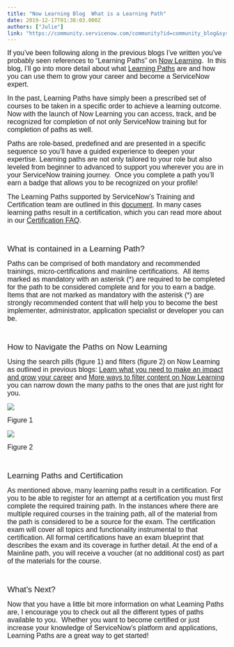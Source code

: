 ```yaml
---
title: "Now Learning Blog  What is a Learning Path"
date: 2019-12-17T01:38:03.000Z
authors: ["Julie"]
link: "https://community.servicenow.com/community?id=community_blog&sys_id=70061d4d1b39c810fff162c4bd4bcb86"
---
```

<p class="p1"><span style="font-family: helvetica; font-size: 12pt;">If you’ve been following along in the previous blogs I’ve written you’ve probably seen references to “Learning Paths” on <a href="https://nowlearning.service-now.com/lxp" rel="nofollow"><span class="s1">Now Learning</span></a>.<span class="Apple-converted-space">  </span>In this blog, I’ll go into more detail about what <a href="https://nowlearning.service-now.com/lxp?id&#61;lxp_catalog&amp;type&#61;path" rel="nofollow"><span class="s1">Learning Paths</span></a> are and how you can use them to grow your career and become a ServiceNow expert.</span></p>
<p class="p2"><span style="font-family: helvetica; font-size: 12pt;">In the past, Learning Paths have simply been a prescribed set of courses to be taken in a specific order to achieve a learning outcome. Now with the launch of Now Learning you can access, track, and be recognized for completion of not only ServiceNow training but for completion of paths as well.</span></p>
<p class="p2"><span style="font-family: helvetica; font-size: 12pt;">Paths are role-based, predefined and are presented in a specific sequence so you’ll have a guided experience to deepen your expertise. Learning paths are not only tailored to your role but also leveled from beginner to advanced to support you wherever you are in your ServiceNow training journey.<span class="Apple-converted-space">  </span>Once you complete a path you’ll earn a badge that allows you to be recognized on your profile!</span></p>
<p class="p2"><span style="font-family: helvetica; font-size: 12pt;">The Learning Paths supported by ServiceNow’s Training and Certification team are outlined in this <a href="https://www.servicenow.com/content/dam/servicenow-assets/public/en-us/doc-type/infographic/learning-paths.pdf" rel="nofollow"><span class="s1">document</span></a>. In many cases learning paths result in a certification, which you can read more about in our <a href="https://www.servicenow.com/content/dam/servicenow-assets/public/en-us/doc-type/other-document/servicenow-certification-faq.pdf" rel="nofollow"><span class="s1">Certification FAQ</span></a>. </span></p>
<p class="p2"> </p>
<p class="p2"><span style="font-family: helvetica; font-size: 14pt;">What is contained in a Learning Path?</span></p>
<p class="p1"><span style="font-family: helvetica; font-size: 12pt;">Paths can be comprised of both mandatory and recommended trainings, micro-certifications and mainline certifications.<span class="Apple-converted-space">  </span>All items marked as mandatory with an asterisk (*) are required to be completed for the path to be considered complete and for you to earn a badge.<span class="Apple-converted-space">  </span>Items that are not marked as mandatory with the asterisk (*) are strongly recommended content that will help you to become the best implementer, administrator, application specialist or developer you can be.</span></p>
<p class="p2"> </p>
<p class="p2"><span style="font-family: helvetica; font-size: 14pt;">How to Navigate the Paths on Now Learning</span></p>
<p class="p1"><span style="font-family: helvetica; font-size: 12pt;">Using the search pills (figure 1) and filters (figure 2) on Now Learning as outlined in previous blogs: <a href="https://community.servicenow.com/community?id&#61;community_blog&amp;sys_id&#61;64a27f17dbbc08942be0a851ca961911" rel="nofollow"><span class="s1">Learn what you need to make an impact and grow your career</span></a> and <a href="https://community.servicenow.com/community?id&#61;community_blog&amp;sys_id&#61;3b8094e4db69cc5c14d6fb243996198f" rel="nofollow"><span class="s1">More ways to filter content on Now Learning</span></a> you can narrow down the many paths to the ones that are just right for you.</span></p>
<p class="p2"><img src="https://community.servicenow.com/3675950d1b39c810fff162c4bd4bcbba.iix" /></p>
<p class="p2"><span style="font-family: helvetica; font-size: 12pt;">Figure 1</span></p>
<p class="p2"><img src="https://community.servicenow.com/03b55d0d1b39c810fff162c4bd4bcb30.iix" /></p>
<p class="p2"><span style="font-family: helvetica; font-size: 12pt;">Figure 2</span></p>
<p class="p1"> </p>
<p class="p1"><span style="font-family: helvetica; font-size: 14pt;">Learning Paths and Certification</span></p>
<p class="p2"><span style="font-family: helvetica; font-size: 12pt;">As mentioned above, many learning paths result in a certification. For you to be able to register for an attempt at a certification you must first complete the required training path. In the instances where there are multiple required courses in the training path, all of the material from the path is considered to be a source for the exam. The certification exam will cover all topics and functionality instrumental to that certification. All formal certifications have an exam blueprint that describes the exam and its coverage in further detail. At the end of a Mainline path, you will receive a voucher (at no additional cost) as part of the materials for the course.</span></p>
<p class="p3"> </p>
<p class="p1"><span style="font-family: helvetica; font-size: 14pt;">What’s Next?</span></p>
<p class="p2"><span style="font-family: helvetica; font-size: 12pt;">Now that you have a little bit more information on what Learning Paths are, I encourage you to check out all the different types of paths available to you.<span class="Apple-converted-space">  </span>Whether you want to become certified or just increase your knowledge of ServiceNow’s platform and applications, Learning Paths are a great way to get started!</span></p>